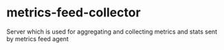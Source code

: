 # metrics-feed-collector
Server which is used for aggregating and collecting metrics and stats sent by metrics feed agent
